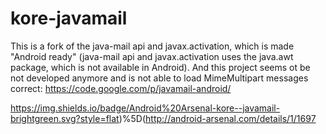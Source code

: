 # kore-javamail
This is a fork of the java-mail api and javax.activation, which is made "Android ready" (java-mail api and javax.activation uses the java.awt package, which is not available in Android). And this project seems ot be not developed anymore and is not able to load MimeMultipart messages correct: https://code.google.com/p/javamail-android/

https://img.shields.io/badge/Android%20Arsenal-kore--javamail-brightgreen.svg?style=flat)%5D(http://android-arsenal.com/details/1/1697
